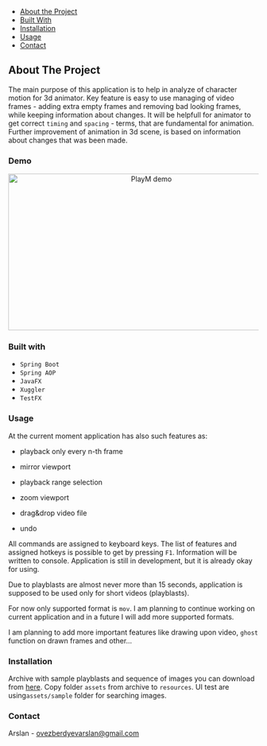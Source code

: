 * [About the Project](#about-the-project)
* [Built With](#built-with)
* [Installation](#installation)
* [Usage](#usage)
* [Contact](#contact)
## About The Project
The main purpose of this application is to help in analyze of character motion for 3d animator. Key feature is easy to use managing of video frames - adding extra empty frames and removing bad looking frames, while keeping information about changes.
It will be helpfull for animator to get correct `timing` and `spacing` - terms, that are fundamental for animation. Further improvement of animation in 3d scene, is based on information about changes that was been made.


### Demo
<div align="center">
 <a href="https://www.youtube.com/watch?v=ksk8PmWISeY"><img src="https://i.postimg.cc/4yzSHqzB/Play-M-thumbnail.jpg" alt="PlayM demo" width="560" height="315"></a>
</div>


### Built with
*   `Spring Boot`
*   `Spring AOP`
*   `JavaFX`
*   `Xuggler`
*   `TestFX` 


    
    
### Usage

At the current moment application has also such features as:

*    playback only every n-th frame
    
*    mirror viewport
    
*    playback range selection
    
*    zoom viewport
    
*    drag&drop video file
    
*    undo

All commands are assigned to keyboard keys. The list of features and assigned hotkeys is possible to get by pressing `F1`. Information will be written to console.
Application is still in development, but it is already okay for using. 

Due to playblasts are almost never more than 15 seconds, application is supposed to be used only for short videos (playblasts).

For now only supported format is `mov`. I am planning to continue working on current application and in a future I will add more supported formats.

I am planning to add more important features like drawing upon video, `ghost` function on drawn frames and other...

### Installation
Archive with sample playblasts and sequence of images you can download from [here](https://drive.google.com/open?id=1ZvIx35oriZtv5wtaGvU4Hx-YVghOmUvW).
Copy folder `assets` from archive to `resources`. 
UI test are using`assets/sample` folder for searching images.

### Contact
Arslan - [ovezberdyevarslan@gmail.com]()